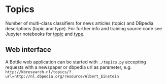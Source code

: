 # Topics

Number of multi-class classifiers for news articles (topic) and DBpedia descriptions (topic and type). For further info and training source code see Jupyter notebooks for [topic](https://github.com/KBNLresearch/topics/blob/master/topics.ipynb) and [type](https://github.com/KBNLresearch/topics/blob/master/type.ipynb).

## Web interface

A Bottle web application can be started with `./topics.py` accepting requests with a newspaper or dbpedia url as parameter, e.g. `http://kbresearch.nl/topics/?url=http://nl.dbpedia.org/resource/Albert_Einstein`

